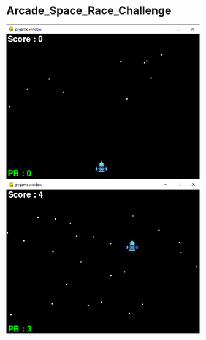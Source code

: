 # Arcade_Space_Race_Challenge

![alt text](https://github.com/YasserElj/Arcade_Space_Race_Challenge/blob/2acae3fe253bcf7b92c612bd66a17b2e61cd0c76/images/screenshots/3.PNG)
![alt text](https://github.com/YasserElj/Arcade_Space_Race_Challenge/blob/9ee2895354483c04a99731431d4ec3a22ea78606/images/screenshots/2.PNG)
